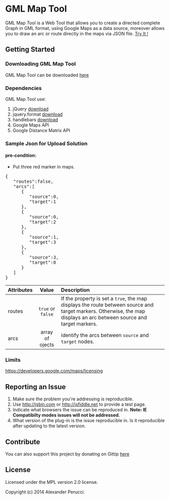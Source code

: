 GML Map Tool
=======================

GML Map Tool is a Web Tool that allows you to create a directed complete Graph in GML format, using Google Maps as a data source, moreover allows you to draw an arc or route directly in the maps via JSON file. [Try It !](http://www.alexanderperucci.com/portfolio-demo/gmlmaptool/)

## Getting Started

### Downloading GML Map Tool

GML Map Tool can be downloaded [here](https://github.com/prednaxela/gmlmaptool/archive/master.zip)

### Dependencies

GML Map Tool use:

 1. jQuery [download](http://jquery.com/) 
 2. jquery.format [download](https://github.com/zachofalltrades/jquery.format)
 3. handlebars [download](http://handlebarsjs.com/) 
 4. Google Maps API
 5. Google Distance Matrix API

### Sample Json for Upload Solution

#### pre-condition: 
 - Put three red marker in maps.

<pre>
{
   "routes":false,
   "arcs":[
      {
         "source":0,
         "target":1
      },
      {
         "source":0,
         "target":2
      },
      {
         "source":1,
         "target":3
      },
      {
         "source":3,
         "target":0
      }
   ]
}
</pre>

| Attributes | Value             | Description  |
| ---------- |:-----------------:|:------------|
| routes     | `true` or `false` | If the property is set a `true`, the map displays the route between source and target markers. Otherwise, the map displays an arc between source and target markers. |
| arcs       | array of ojects   | identify the arcs between `source` and `target` nodes.|


### Limits

 https://developers.google.com/maps/licensing
 

## Reporting an Issue

1. Make sure the problem you're addressing is reproducible.
2. Use http://jsbin.com or http://jsfiddle.net to provide a test page.
3. Indicate what browsers the issue can be reproduced in. **Note: IE Compatibilty modes issues will not be addressed.**
4. What version of the plug-in is the issue reproducible in. Is it reproducible after updating to the latest version.

## Contribute
You can also support this project by donating on Gittip [here](https://www.gittip.com/prednaxela/)

## License
Licensed under the MPL version 2.0 license.

Copyright (c) 2014 Alexander Perucci.
